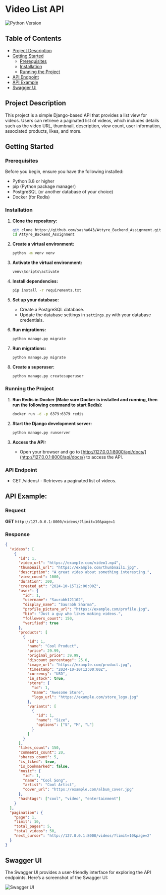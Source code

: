 # Video List API

![Python Version](https://img.shields.io/badge/python-3.8%2B-blue.svg)

## Table of Contents
- [Project Description](#project-description)
- [Getting Started](#getting-started)
  - [Prerequisites](#prerequisites)
  - [Installation](#installation)
  - [Running the Project](#running-the-project)
- [API Endpoint](#api-endpoint)
- [API Example](#api-example)
- [Swagger UI](#swagger-ui)

## Project Description

This project is a simple Django-based API that provides a list view for videos. Users can retrieve a paginated list of videos, which includes details such as the video URL, thumbnail, description, view count, user information, associated products, likes, and more.

## Getting Started

### Prerequisites

Before you begin, ensure you have the following installed:

- Python 3.8 or higher
- pip (Python package manager)
- PostgreSQL (or another database of your choice)
- Docker (for Redis)

### Installation

1. **Clone the repository:**

   ```bash
   git clone https://github.com/sasha643/Attyre_Backend_Assignment.git
   cd Attyre_Backend_Assignment
   ```

2. **Create a virtual environment:**

   ```bash
   python -m venv venv
   ```

3. **Activate the virtual environment:**

   ```bash
   venv\Scripts\activate
   ```

4. **Install dependencies:**

   ```bash
   pip install -r requirements.txt
   ```
   
5. **Set up your database:**

   - Create a PostgreSQL database.
   - Update the database settings in `settings.py` with your database credentials.

6. **Run migrations:**

   ```bash
   python manage.py migrate
   ```
   
7. **Run migrations:**

   ```bash
   python manage.py migrate
   ```

8. **Create a superuser:**

   ```bash
   python manage.py createsuperuser
   ```

### Running the Project

1. **Run Redis in Docker (Make sure Docker is installed and running, then run the following command to start Redis):**

   ```bash
   docker run -d -p 6379:6379 redis
   ```

2. **Start the Django development server:**

   ```bash
   python manage.py runserver
   ```

3. **Access the API:**

   - Open your browser and go to [http://127.0.0.1:8000/api/docs/](http://127.0.0.1:8000/api/docs/) to access the API.


### API Endpoint

- GET /videos/ - Retrieves a paginated list of videos.

## API Example:

### Request

**GET** `http://127.0.0.1:8000/videos/?limit=10&page=1`

### Response

```json
{
  "videos": [
    {
      "id": 1,
      "video_url": "https://example.com/video1.mp4",
      "thumbnail_url": "https://example.com/thumbnail1.jpg",
      "description": "A great video about something interesting.",
      "view_count": 1000,
      "duration": 300,
      "created_at": "2024-10-15T12:00:00Z",
      "user": {
        "id": 1,
        "username": "Saurabh121102",
        "display_name": "Saurabh Sharma",
        "profile_picture_url": "https://example.com/profile.jpg",
        "bio": "Just a guy who likes making videos.",
        "followers_count": 150,
        "verified": true
      },
      "products": [
        {
          "id": 1,
          "name": "Cool Product",
          "price": 29.99,
          "original_price": 39.99,
          "discount_percentage": 25.0,
          "image_url": "https://example.com/product.jpg",
          "timestamp": "2024-10-10T12:00:00Z",
          "currency": "USD",
          "in_stock": true,
          "store": {
            "id": 1,
            "name": "Awesome Store",
            "logo_url": "https://example.com/store_logo.jpg"
          },
          "variants": [
            {
              "id": 1,
              "name": "Size",
              "options": ["S", "M", "L"]
            }
          ]
        }
      ],
      "likes_count": 150,
      "comments_count": 20,
      "shares_count": 5,
      "is_liked": true,
      "is_bookmarked": false,
      "music": {
        "id": 1,
        "name": "Cool Song",
        "artist": "Cool Artist",
        "cover_url": "https://example.com/album_cover.jpg"
      },
      "hashtags": ["cool", "video", "entertainment"]
    }
  ],
  "pagination": {
    "page": 1,
    "limit": 10,
    "total_pages": 5,
    "total_videos": 50,
    "next_cursor": "http://127.0.0.1:8000/videos/?limit=10&page=2"
  }
}
```

## Swagger UI

The Swagger UI provides a user-friendly interface for exploring the API endpoints. Here’s a screenshot of the Swagger UI:

![Swagger UI](assets/swagger-screenshot.png)
